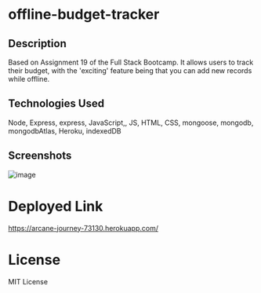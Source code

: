 # offline-budget-tracker

## Description
Based on Assignment 19 of the Full Stack Bootcamp. It allows users to track their budget, with the 'exciting' feature being that you can add new records while offline.

## Technologies Used
Node, Express, express, JavaScript,, JS, HTML, CSS, mongoose, mongodb, mongodbAtlas, Heroku, indexedDB

## Screenshots
![image](https://user-images.githubusercontent.com/75343776/137609696-069ee981-8de8-4a5d-8785-21d75c4be793.png)


# Deployed Link
https://arcane-journey-73130.herokuapp.com/

# License
MIT License
